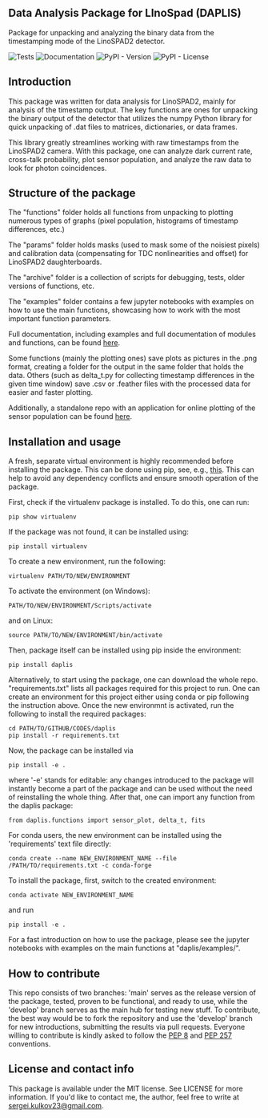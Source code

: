 ## Data Analysis Package for LInoSpad (DAPLIS)

Package for unpacking and analyzing the binary data from the timestamping mode of the LinoSPAD2 detector.

![Tests](https://github.com/rngKomorebi/LinoSPAD2/actions/workflows/tests.yml/badge.svg)
![Documentation](https://github.com/rngKomorebi/LinoSPAD2/actions/workflows/documentation.yml/badge.svg)
![PyPI - Version](https://img.shields.io/pypi/v/daplis)
![PyPI - License](https://img.shields.io/pypi/l/daplis)

## Introduction

This package was written for data analysis for LinoSPAD2, mainly for
analysis of the timestamp output. The key functions are ones for
unpacking the binary output of the detector that utilizes the numpy
Python library for quick unpacking of .dat files to matrices,
dictionaries, or data frames.

This library greatly streamlines working with raw timestamps from 
the LinoSPAD2 camera. With this package, one can analyze dark current 
rate, cross-talk probability, plot sensor population, and analyze the
raw data to look for photon coincidences.

## Structure of the package

The "functions" folder holds all functions from unpacking to plotting
numerous types of graphs (pixel population, histograms of timestamp
differences, etc.)

The "params" folder holds masks (used to mask some of the noisiest
pixels) and calibration data (compensating for TDC nonlinearities and
offset) for LinoSPAD2 daughterboards.

The "archive" folder is a collection of scripts for debugging, tests,
older versions of functions, etc.

The "examples" folder contains a few jupyter notebooks with examples
on how to use the main functions, showcasing how to work with the
most important function parameters.

Full documentation, including examples and full documentation of
modules and functions, can be found [here](https://rngkomorebi.github.io/daplis/).

Some functions (mainly the plotting ones) save plots as pictures in the
.png format, creating a folder for the output in the same folder that
holds the data. Others (such as delta_t.py for collecting timestamp differences
in the given time window) save .csv or .feather files with the processed data for
easier and faster plotting.

Additionally, a standalone repo with an application for online plotting
of the sensor population can be found [here](https://github.com/rngKomorebi/LinoSPAD2-app).

## Installation and usage

A fresh, separate virtual environment is highly recommended before installing the package.
This can be done using pip, see, e.g., [this](https://packaging.python.org/en/latest/guides/installing-using-pip-and-virtual-environments/).
This can help to avoid any dependency conflicts and ensure smooth operation of the
package.

First, check if the virtualenv package is installed. To do this, one can run:
```
pip show virtualenv
```
If the package was not found, it can be installed using:
```
pip install virtualenv
```
To create a new environment, run the following:
```
virtualenv PATH/TO/NEW/ENVIRONMENT
```
To activate the environment (on Windows):
```
PATH/TO/NEW/ENVIRONMENT/Scripts/activate
```
and on Linux:
```
source PATH/TO/NEW/ENVIRONMENT/bin/activate
```

Then, package itself can be installed using pip inside the environment:
```
pip install daplis
```

Alternatively, to start using the package, one can download the whole repo. "requirements.txt" 
lists all packages required for this project to run. One can create 
an environment for this project either using conda or pip following the instruction 
above. Once the new environmnt is activated, run the following to install 
the required packages:
```
cd PATH/TO/GITHUB/CODES/daplis
pip install -r requirements.txt
```
Now, the package can be installed via
```
pip install -e .
```
where '-e' stands for editable: any changes introduced to the package will
instantly become a part of the package and can be used without the need
of reinstalling the whole thing. After that, one can import any function 
from the daplis package:
```
from daplis.functions import sensor_plot, delta_t, fits
```

For conda users, the new environment can be installed using the 'requirements' 
text file directly:
```
conda create --name NEW_ENVIRONMENT_NAME --file /PATH/TO/requirements.txt -c conda-forge
```
To install the package, first, switch to the created environment:
```
conda activate NEW_ENVIRONMENT_NAME
```
and run
```
pip install -e .
```

For a fast introduction on how to use the package, please see the
jupyter notebooks with examples on the main functions at "daplis/examples/".

## How to contribute

This repo consists of two branches: 'main' serves as the release version
of the package, tested, proven to be functional, and ready to use, while
the 'develop' branch serves as the main hub for testing new stuff. To
contribute, the best way would be to fork the repository and use the 'develop'
branch for new introductions, submitting the results via pull requests. 
Everyone willing to contribute is kindly asked to follow the 
[PEP 8](https://peps.python.org/pep-0008/) and 
[PEP 257](https://peps.python.org/pep-0257/) conventions.

## License and contact info

This package is available under the MIT license. See LICENSE for more
information. If you'd like to contact me, the author, feel free to
write at sergei.kulkov23@gmail.com.
